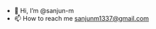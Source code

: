 - 👋 Hi, I’m @sanjun-m
- 📫 How to reach me sanjunm1337@gmail.com

<!---
sanjun-m/sanjun-m is a ✨ special ✨ repository because its `README.md` (this file) appears on your GitHub profile.
You can click the Preview link to take a look at your changes.
--->
